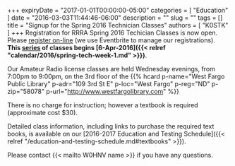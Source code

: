 +++
expiryDate = "2017-01-01T00:00:00-05:00"
categories = [ "Education" ]
date = "2016-03-03T11:44:46-06:00"
description = ""
slug = ""
tags = []
title = "Signup for the Spring 2016 Technician Classes"
authors = [ "K0STK" ]
+++
Registration for RRRA Spring 2016 Techician Classes is now open. Please [register on-line](https://www.eventbrite.com/e/spring-2016-technician-class-tickets-22130672437) (we use Eventbrite to manage our registrations). **This [series](/dates/spring-2016-technician) of classes begins [6-Apr-2016]({{< relref "calendar/2016/spring-tech-week-1.md" >}})**.
<!--more-->
Our Amateur Radio license classes are
held Wednesday evenings, from 7:00pm to 9:00pm, on the 3rd floor of the 
{{% hcard p-name="West Fargo Public Library" p-adr="109 3rd St E" p-loc="West Fargo" p-reg="ND" p-zip="58078" p-url="http://www.westfargolibrary.com" %}}

There is no charge for instruction; however a textbook is required
(approximate cost $30).

Detailed class information, including links to purchase the required
text books, is available on our [2016-2017 Education and Testing Schedule]({{< relref "/education-and-testing-schedule.md#textbooks" >}}).

Please contact {{< mailto W0HNV name >}} if you have any questions.
